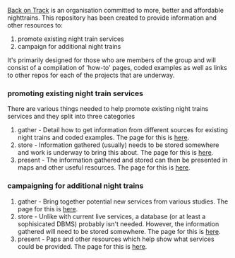 [Back on Track](https://back-on-track.eu/) is an organisation committed to more, better and affordable nighttrains.
This repository has been created to provide information and other resources to:
 1. promote existing night train services
 2. campaign for additional night trains

It's primarily designed for those who are members of the group and will consist of a compilation of 'how-to' pages, coded examples as well as links to other repos for each of the projects that are underway.

### promoting existing night train services
There are various things needed to help promote existing night trains services and they split into three categories
1. gather - Detail how to get information from different sources for existing night trains and coded examples. The page for this is [here](./gathering_existing_services.md).
2. store - Information gathered (usually) needs to be stored somewhere and work is underway to bring this about. The page for this is [here](./storing_existing_services.md).
3. present - The information gathered and stored can then be presented in maps and other useful resources. The page for this is [here](./presenting_existing_services.md).

### campaigning for additional night trains
1. gather - Bring together potential new services from various studies. The page for this is [here](./gathering_future_services.md).
2. store - Unlike with current live services, a database (or at least a sophisicated DBMS) probably isn't needed. However, the information gathered will need to be stored somewhere. The page for this is [here](./storing_future_services.md).
3. present - Paps and other resources which help show what services could be provided. The page for this is [here](./presenting_future_services.md).
